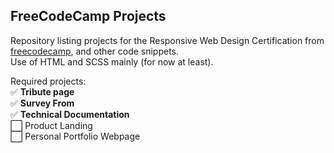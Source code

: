 ## FreeCodeCamp Projects
Repository listing projects for the Responsive Web Design Certification from <a href="https://www.freecodecamp.org/">freecodecamp</a>, and other code snippets. </br>
Use of HTML and SCSS mainly (for now at least). </br>

Required projects: </br>
:white_check_mark: **Tribute page** </br>
:white_check_mark: **Survey From** </br>
:white_check_mark: **Technical Documentation** </br>
:white_large_square: Product Landing  </br>
:white_large_square: Personal Portfolio Webpage